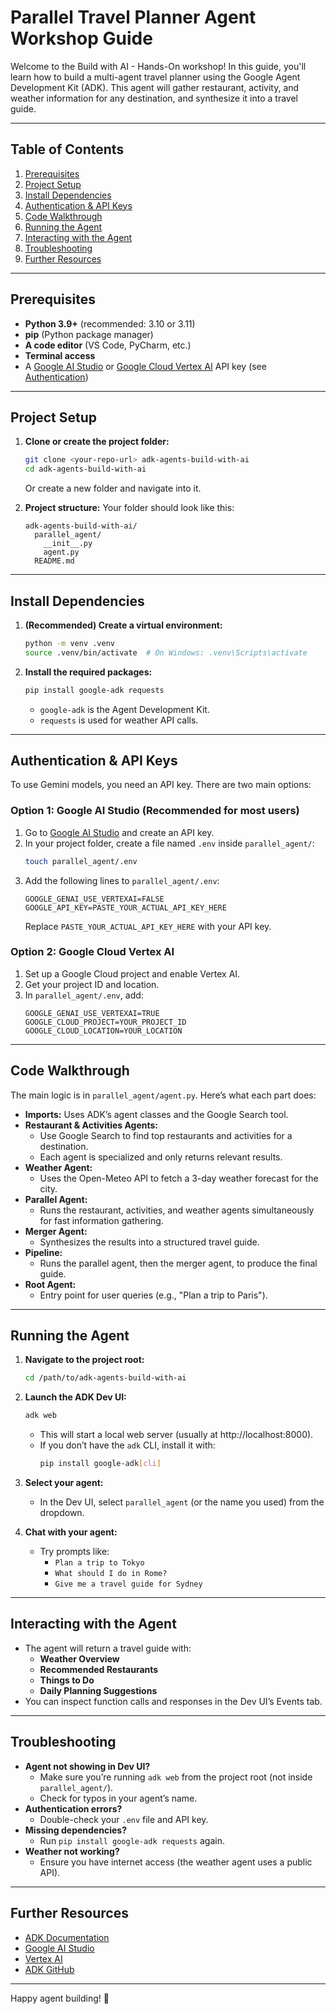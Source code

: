 # Parallel Travel Planner Agent Workshop Guide

Welcome to the Build with AI - Hands-On workshop! In this guide, you'll learn how to build a multi-agent travel planner using the Google Agent Development Kit (ADK). This agent will gather restaurant, activity, and weather information for any destination, and synthesize it into a travel guide.

---

## Table of Contents
1. [Prerequisites](#prerequisites)
2. [Project Setup](#project-setup)
3. [Install Dependencies](#install-dependencies)
4. [Authentication & API Keys](#authentication--api-keys)
5. [Code Walkthrough](#code-walkthrough)
6. [Running the Agent](#running-the-agent)
7. [Interacting with the Agent](#interacting-with-the-agent)
8. [Troubleshooting](#troubleshooting)
9. [Further Resources](#further-resources)

---

## Prerequisites
- **Python 3.9+** (recommended: 3.10 or 3.11)
- **pip** (Python package manager)
- **A code editor** (VS Code, PyCharm, etc.)
- **Terminal access**
- A [Google AI Studio](https://aistudio.google.com/app/apikey) or [Google Cloud Vertex AI](https://cloud.google.com/vertex-ai) API key (see [Authentication](#authentication--api-keys))

---

## Project Setup
1. **Clone or create the project folder:**
   ```bash
   git clone <your-repo-url> adk-agents-build-with-ai
   cd adk-agents-build-with-ai
   ```
   Or create a new folder and navigate into it.

2. **Project structure:**
   Your folder should look like this:
   ```
   adk-agents-build-with-ai/
     parallel_agent/
       __init__.py
       agent.py
     README.md
   ```

---

## Install Dependencies
1. **(Recommended) Create a virtual environment:**
   ```bash
   python -m venv .venv
   source .venv/bin/activate  # On Windows: .venv\Scripts\activate
   ```

2. **Install the required packages:**
   ```bash
   pip install google-adk requests
   ```
   - `google-adk` is the Agent Development Kit.
   - `requests` is used for weather API calls.

---

## Authentication & API Keys
To use Gemini models, you need an API key. There are two main options:

### Option 1: Google AI Studio (Recommended for most users)
1. Go to [Google AI Studio](https://aistudio.google.com/app/apikey) and create an API key.
2. In your project folder, create a file named `.env` inside `parallel_agent/`:
   ```bash
   touch parallel_agent/.env
   ```
3. Add the following lines to `parallel_agent/.env`:
   ```env
   GOOGLE_GENAI_USE_VERTEXAI=FALSE
   GOOGLE_API_KEY=PASTE_YOUR_ACTUAL_API_KEY_HERE
   ```
   Replace `PASTE_YOUR_ACTUAL_API_KEY_HERE` with your API key.

### Option 2: Google Cloud Vertex AI
1. Set up a Google Cloud project and enable Vertex AI.
2. Get your project ID and location.
3. In `parallel_agent/.env`, add:
   ```env
   GOOGLE_GENAI_USE_VERTEXAI=TRUE
   GOOGLE_CLOUD_PROJECT=YOUR_PROJECT_ID
   GOOGLE_CLOUD_LOCATION=YOUR_LOCATION
   ```

---

## Code Walkthrough
The main logic is in `parallel_agent/agent.py`. Here’s what each part does:

- **Imports:** Uses ADK’s agent classes and the Google Search tool.
- **Restaurant & Activities Agents:**
  - Use Google Search to find top restaurants and activities for a destination.
  - Each agent is specialized and only returns relevant results.
- **Weather Agent:**
  - Uses the Open-Meteo API to fetch a 3-day weather forecast for the city.
- **Parallel Agent:**
  - Runs the restaurant, activities, and weather agents simultaneously for fast information gathering.
- **Merger Agent:**
  - Synthesizes the results into a structured travel guide.
- **Pipeline:**
  - Runs the parallel agent, then the merger agent, to produce the final guide.
- **Root Agent:**
  - Entry point for user queries (e.g., "Plan a trip to Paris").

---

## Running the Agent

1. **Navigate to the project root:**
   ```bash
   cd /path/to/adk-agents-build-with-ai
   ```
2. **Launch the ADK Dev UI:**
   ```bash
   adk web
   ```
   - This will start a local web server (usually at http://localhost:8000).
   - If you don’t have the `adk` CLI, install it with:
     ```bash
     pip install google-adk[cli]
     ```

3. **Select your agent:**
   - In the Dev UI, select `parallel_agent` (or the name you used) from the dropdown.

4. **Chat with your agent:**
   - Try prompts like:
     - `Plan a trip to Tokyo`
     - `What should I do in Rome?`
     - `Give me a travel guide for Sydney`

---

## Interacting with the Agent
- The agent will return a travel guide with:
  - **Weather Overview**
  - **Recommended Restaurants**
  - **Things to Do**
  - **Daily Planning Suggestions**
- You can inspect function calls and responses in the Dev UI’s Events tab.

---

## Troubleshooting
- **Agent not showing in Dev UI?**
  - Make sure you’re running `adk web` from the project root (not inside `parallel_agent/`).
  - Check for typos in your agent’s name.
- **Authentication errors?**
  - Double-check your `.env` file and API key.
- **Missing dependencies?**
  - Run `pip install google-adk requests` again.
- **Weather not working?**
  - Ensure you have internet access (the weather agent uses a public API).

---

## Further Resources
- [ADK Documentation](https://google.github.io/adk-docs/get-started/quickstart/)
- [Google AI Studio](https://aistudio.google.com/app/apikey)
- [Vertex AI](https://cloud.google.com/vertex-ai)
- [ADK GitHub](https://github.com/google/adk-python)

---

Happy agent building! 🎉
